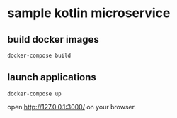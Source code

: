 # sample kotlin microservice

## build docker images

```shell script
docker-compose build
```

## launch applications

```shell script
docker-compose up
```

open http://127.0.0.1:3000/ on your browser.
